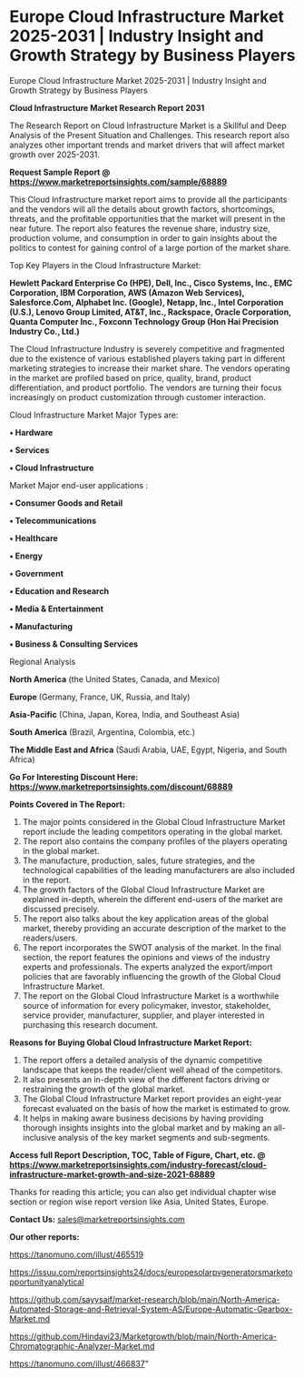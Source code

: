 # Europe Cloud Infrastructure Market 2025-2031 | Industry Insight and Growth Strategy by Business Players
Europe Cloud Infrastructure Market 2025-2031 | Industry Insight and Growth Strategy by Business Players

<strong>Cloud Infrastructure Market Research Report 2031</strong>

The Research Report on Cloud Infrastructure Market is a Skillful and Deep Analysis of the Present Situation and Challenges. This research report also analyzes other important trends and market drivers that will affect market growth over 2025-2031.

<strong>Request Sample Report @ <a href=https://www.marketreportsinsights.com/sample/68889>https://www.marketreportsinsights.com/sample/68889</a></strong>

This Cloud Infrastructure market report aims to provide all the participants and the vendors will all the details about growth factors, shortcomings, threats, and the profitable opportunities that the market will present in the near future. The report also features the revenue share, industry size, production volume, and consumption in order to gain insights about the politics to contest for gaining control of a large portion of the market share.

Top Key Players in the Cloud Infrastructure Market:

<strong>Hewlett Packard Enterprise Co (HPE), Dell, Inc., Cisco Systems, Inc., EMC Corporation, IBM Corporation, AWS (Amazon Web Services), Salesforce.Com, Alphabet Inc. (Google), Netapp, Inc., Intel Corporation (U.S.), Lenovo Group Limited, AT&T, Inc., Rackspace, Oracle Corporation, Quanta Computer Inc., Foxconn Technology Group (Hon Hai Precision Industry Co., Ltd.)</strong>

The Cloud Infrastructure Industry is severely competitive and fragmented due to the existence of various established players taking part in different marketing strategies to increase their market share. The vendors operating in the market are profiled based on price, quality, brand, product differentiation, and product portfolio. The vendors are turning their focus increasingly on product customization through customer interaction.

Cloud Infrastructure Market Major Types are:

<strong>• Hardware

• Services

• Cloud Infrastructure</strong>

Market Major end-user applications :

<strong>• Consumer Goods and Retail

• Telecommunications

• Healthcare

• Energy

• Government

• Education and Research

• Media & Entertainment

• Manufacturing

• Business & Consulting Services</strong>

Regional Analysis

</u><strong><b>North America</b></strong> (the United States, Canada, and Mexico)

<strong><b>Europe </b></strong>(Germany, France, UK, Russia, and Italy)

<strong><b>Asia-Pacific</b></strong> (China, Japan, Korea, India, and Southeast Asia)

<strong><b>South America</b></strong> (Brazil, Argentina, Colombia, etc.)

<strong><b>The Middle East and Africa</b></strong> (Saudi Arabia, UAE, Egypt, Nigeria, and South Africa)

<strong>Go For Interesting Discount Here: <a href=https://www.marketreportsinsights.com/discount/68889>https://www.marketreportsinsights.com/discount/68889</a></strong>

<strong>Points Covered in The Report:</strong>
<ol>
  <li>The major points considered in the Global Cloud Infrastructure Market report include the leading competitors operating in the global market.</li>
  <li>The report also contains the company profiles of the players operating in the global market.</li>
  <li>The manufacture, production, sales, future strategies, and the technological capabilities of the leading manufacturers are also included in the report.</li>
  <li>The growth factors of the Global Cloud Infrastructure Market are explained in-depth, wherein the different end-users of the market are discussed precisely.</li>
  <li>The report also talks about the key application areas of the global market, thereby providing an accurate description of the market to the readers/users.</li>
  <li>The report incorporates the SWOT analysis of the market. In the final section, the report features the opinions and views of the industry experts and professionals. The experts analyzed the export/import policies that are favorably influencing the growth of the Global Cloud Infrastructure Market.</li>
  <li>The report on the Global Cloud Infrastructure Market is a worthwhile source of information for every policymaker, investor, stakeholder, service provider, manufacturer, supplier, and player interested in purchasing this research document.</li>
</ol>
<strong>Reasons for Buying Global Cloud Infrastructure Market Report:</strong>

<ol>
  <li>The report offers a detailed analysis of the dynamic competitive landscape that keeps the reader/client well ahead of the competitors.</li>
  <li>It also presents an in-depth view of the different factors driving or restraining the growth of the global market.</li>
  <li>The Global Cloud Infrastructure Market report provides an eight-year forecast evaluated on the basis of how the market is estimated to grow.</li>
  <li>It helps in making aware business decisions by having providing thorough insights insights into the global market and by making an all-inclusive analysis of the key market segments and sub-segments.</li>
</ol>
<strong>Access full Report Description, TOC, Table of Figure, Chart, etc. @ <a href=https://www.marketreportsinsights.com/industry-forecast/cloud-infrastructure-market-growth-and-size-2021-68889>https://www.marketreportsinsights.com/industry-forecast/cloud-infrastructure-market-growth-and-size-2021-68889</a></strong>


Thanks for reading this article; you can also get individual chapter wise section or region wise report version like Asia, United States, Europe.

<strong>Contact Us:</strong>
sales@marketreportsinsights.com

<strong>Our other reports:</strong>

<a href=https://tanomuno.com/illust/465519>https://tanomuno.com/illust/465519</a>

<a href=https://issuu.com/reportsinsights24/docs/europesolarpvgeneratorsmarketopportunityanalytical>https://issuu.com/reportsinsights24/docs/europesolarpvgeneratorsmarketopportunityanalytical</a>

<a href=https://github.com/sayysaif/market-research/blob/main/North-America-Automated-Storage-and-Retrieval-System-AS/Europe-Automatic-Gearbox-Market.md>https://github.com/sayysaif/market-research/blob/main/North-America-Automated-Storage-and-Retrieval-System-AS/Europe-Automatic-Gearbox-Market.md</a>

<a href=https://github.com/Hindavi23/Marketgrowth/blob/main/North-America-Chromatographic-Analyzer-Market.md>https://github.com/Hindavi23/Marketgrowth/blob/main/North-America-Chromatographic-Analyzer-Market.md</a>

<a href=https://tanomuno.com/illust/466837>https://tanomuno.com/illust/466837</a>"
